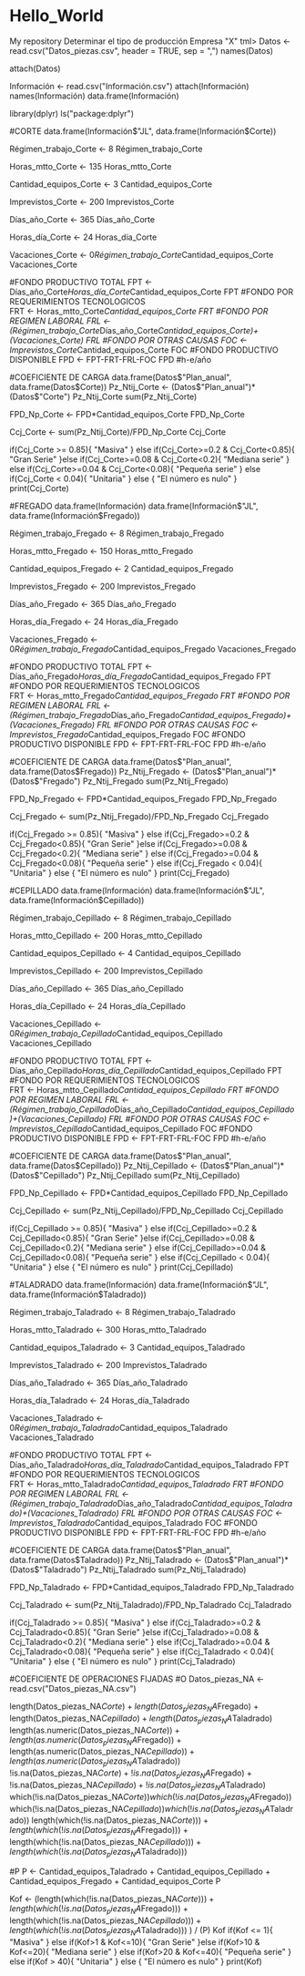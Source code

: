 # Hello_World
My repository
Determinar el tipo de producción 
Empresa "X"
tml>
	<head>
		<title>Ejercicio Tipos de producción de la empresa "X"</title>
	</head>
	<body>
Datos <- read.csv("Datos_piezas.csv", header = TRUE, sep = ",")
names(Datos)

attach(Datos)

Información <- read.csv("Información.csv")
attach(Información)
names(Información)
data.frame(Información)

library(dplyr)
ls("package:dplyr")

#CORTE
data.frame(Información$"JL", data.frame(Información$Corte))


Régimen_trabajo_Corte <- 8
Régimen_trabajo_Corte

Horas_mtto_Corte <- 135
Horas_mtto_Corte

Cantidad_equipos_Corte <- 3
Cantidad_equipos_Corte

Imprevistos_Corte <- 200
Imprevistos_Corte

Días_año_Corte <- 365
Días_año_Corte

Horas_día_Corte <- 24
Horas_día_Corte

Vacaciones_Corte <- 0*Régimen_trabajo_Corte*Cantidad_equipos_Corte
Vacaciones_Corte

#FONDO PRODUCTIVO TOTAL 
FPT <- Días_año_Corte*Horas_día_Corte*Cantidad_equipos_Corte 
FPT
#FONDO POR REQUERIMIENTOS TECNOLOGICOS  
FRT <- Horas_mtto_Corte*Cantidad_equipos_Corte
FRT
#FONDO POR REGIMEN LABORAL
FRL <- (Régimen_trabajo_Corte*Días_año_Corte*Cantidad_equipos_Corte)+(Vacaciones_Corte)
FRL
#FONDO POR OTRAS CAUSAS
FOC <- Imprevistos_Corte*Cantidad_equipos_Corte
FOC
#FONDO PRODUCTIVO DISPONIBLE
FPD <- FPT-FRT-FRL-FOC 
FPD #h-e/año

#COEFICIENTE DE CARGA 
data.frame(Datos$"Plan_anual", data.frame(Datos$Corte))
Pz_Ntij_Corte <- (Datos$"Plan_anual")* (Datos$"Corte")
Pz_Ntij_Corte
sum(Pz_Ntij_Corte)

FPD_Np_Corte <- FPD*Cantidad_equipos_Corte
FPD_Np_Corte

Ccj_Corte <- sum(Pz_Ntij_Corte)/FPD_Np_Corte
Ccj_Corte

if(Ccj_Corte >= 0.85){
"Masiva"
} else if(Ccj_Corte>=0.2 & Ccj_Corte<0.85){
"Gran Serie"
}else if(Ccj_Corte>=0.08 & Ccj_Corte<0.2){
"Mediana serie"
} else if(Ccj_Corte>=0.04 & Ccj_Corte<0.08){
"Pequeña serie"
} else if(Ccj_Corte < 0.04){
"Unitaria"
} else {
"El número es nulo"
}
print(Ccj_Corte)

#FREGADO
data.frame(Información)
data.frame(Información$"JL", data.frame(Información$Fregado))


Régimen_trabajo_Fregado <- 8
Régimen_trabajo_Fregado

Horas_mtto_Fregado <- 150
Horas_mtto_Fregado

Cantidad_equipos_Fregado <- 2
Cantidad_equipos_Fregado

Imprevistos_Fregado <- 200
Imprevistos_Fregado

Días_año_Fregado <- 365
Días_año_Fregado

Horas_día_Fregado <- 24
Horas_día_Fregado

Vacaciones_Fregado <- 0*Régimen_trabajo_Fregado*Cantidad_equipos_Fregado
Vacaciones_Fregado

#FONDO PRODUCTIVO TOTAL 
FPT <- Días_año_Fregado*Horas_día_Fregado*Cantidad_equipos_Fregado 
FPT
#FONDO POR REQUERIMIENTOS TECNOLOGICOS  
FRT <- Horas_mtto_Fregado*Cantidad_equipos_Fregado
FRT
#FONDO POR REGIMEN LABORAL
FRL <- (Régimen_trabajo_Fregado*Días_año_Fregado*Cantidad_equipos_Fregado)+(Vacaciones_Fregado)
FRL
#FONDO POR OTRAS CAUSAS
FOC <- Imprevistos_Fregado*Cantidad_equipos_Fregado
FOC
#FONDO PRODUCTIVO DISPONIBLE
FPD <- FPT-FRT-FRL-FOC 
FPD #h-e/año

#COEFICIENTE DE CARGA 
data.frame(Datos$"Plan_anual", data.frame(Datos$Fregado))
Pz_Ntij_Fregado <- (Datos$"Plan_anual")* (Datos$"Fregado")
Pz_Ntij_Fregado
sum(Pz_Ntij_Fregado)

FPD_Np_Fregado <- FPD*Cantidad_equipos_Fregado
FPD_Np_Fregado

Ccj_Fregado <- sum(Pz_Ntij_Fregado)/FPD_Np_Fregado
Ccj_Fregado

if(Ccj_Fregado >= 0.85){
  "Masiva"
} else if(Ccj_Fregado>=0.2 & Ccj_Fregado<0.85){
  "Gran Serie"
}else if(Ccj_Fregado>=0.08 & Ccj_Fregado<0.2){
  "Mediana serie"
} else if(Ccj_Fregado>=0.04 & Ccj_Fregado<0.08){
  "Pequeña serie"
} else if(Ccj_Fregado < 0.04){
  "Unitaria"
} else {
  "El número es nulo"
}
print(Ccj_Fregado)

#CEPILLADO
data.frame(Información)
data.frame(Información$"JL", data.frame(Información$Cepillado))


Régimen_trabajo_Cepillado <- 8
Régimen_trabajo_Cepillado

Horas_mtto_Cepillado <- 200
Horas_mtto_Cepillado

Cantidad_equipos_Cepillado <- 4
Cantidad_equipos_Cepillado

Imprevistos_Cepillado <- 200
Imprevistos_Cepillado

Días_año_Cepillado <- 365
Días_año_Cepillado

Horas_día_Cepillado <- 24
Horas_día_Cepillado

Vacaciones_Cepillado <- 0*Régimen_trabajo_Cepillado*Cantidad_equipos_Cepillado
Vacaciones_Cepillado

#FONDO PRODUCTIVO TOTAL 
FPT <- Días_año_Cepillado*Horas_día_Cepillado*Cantidad_equipos_Cepillado 
FPT
#FONDO POR REQUERIMIENTOS TECNOLOGICOS  
FRT <- Horas_mtto_Cepillado*Cantidad_equipos_Cepillado
FRT
#FONDO POR REGIMEN LABORAL
FRL <- (Régimen_trabajo_Cepillado*Días_año_Cepillado*Cantidad_equipos_Cepillado)+(Vacaciones_Cepillado)
FRL
#FONDO POR OTRAS CAUSAS
FOC <- Imprevistos_Cepillado*Cantidad_equipos_Cepillado
FOC
#FONDO PRODUCTIVO DISPONIBLE
FPD <- FPT-FRT-FRL-FOC 
FPD #h-e/año

#COEFICIENTE DE CARGA 
data.frame(Datos$"Plan_anual", data.frame(Datos$Cepillado))
Pz_Ntij_Cepillado <- (Datos$"Plan_anual")* (Datos$"Cepillado")
Pz_Ntij_Cepillado
sum(Pz_Ntij_Cepillado)

FPD_Np_Cepillado <- FPD*Cantidad_equipos_Cepillado
FPD_Np_Cepillado

Ccj_Cepillado <- sum(Pz_Ntij_Cepillado)/FPD_Np_Cepillado
Ccj_Cepillado

if(Ccj_Cepillado >= 0.85){
  "Masiva"
} else if(Ccj_Cepillado>=0.2 & Ccj_Cepillado<0.85){
  "Gran Serie"
}else if(Ccj_Cepillado>=0.08 & Ccj_Cepillado<0.2){
  "Mediana serie"
} else if(Ccj_Cepillado>=0.04 & Ccj_Cepillado<0.08){
  "Pequeña serie"
} else if(Ccj_Cepillado < 0.04){
  "Unitaria"
} else {
  "El número es nulo"
}
print(Ccj_Cepillado)

#TALADRADO
data.frame(Información)
data.frame(Información$"JL", data.frame(Información$Taladrado))


Régimen_trabajo_Taladrado <- 8
Régimen_trabajo_Taladrado

Horas_mtto_Taladrado <- 300
Horas_mtto_Taladrado

Cantidad_equipos_Taladrado <- 3
Cantidad_equipos_Taladrado

Imprevistos_Taladrado <- 200
Imprevistos_Taladrado

Días_año_Taladrado <- 365
Días_año_Taladrado

Horas_día_Taladrado <- 24
Horas_día_Taladrado

Vacaciones_Taladrado <- 0*Régimen_trabajo_Taladrado*Cantidad_equipos_Taladrado
Vacaciones_Taladrado

#FONDO PRODUCTIVO TOTAL 
FPT <- Días_año_Taladrado*Horas_día_Taladrado*Cantidad_equipos_Taladrado 
FPT
#FONDO POR REQUERIMIENTOS TECNOLOGICOS  
FRT <- Horas_mtto_Taladrado*Cantidad_equipos_Taladrado
FRT
#FONDO POR REGIMEN LABORAL
FRL <- (Régimen_trabajo_Taladrado*Días_año_Taladrado*Cantidad_equipos_Taladrado)+(Vacaciones_Taladrado)
FRL
#FONDO POR OTRAS CAUSAS
FOC <- Imprevistos_Taladrado*Cantidad_equipos_Taladrado
FOC
#FONDO PRODUCTIVO DISPONIBLE
FPD <- FPT-FRT-FRL-FOC 
FPD #h-e/año

#COEFICIENTE DE CARGA 
data.frame(Datos$"Plan_anual", data.frame(Datos$Taladrado))
Pz_Ntij_Taladrado <- (Datos$"Plan_anual")* (Datos$"Taladrado")
Pz_Ntij_Taladrado
sum(Pz_Ntij_Taladrado)

FPD_Np_Taladrado <- FPD*Cantidad_equipos_Taladrado
FPD_Np_Taladrado

Ccj_Taladrado <- sum(Pz_Ntij_Taladrado)/FPD_Np_Taladrado
Ccj_Taladrado

if(Ccj_Taladrado >= 0.85){
  "Masiva"
} else if(Ccj_Taladrado>=0.2 & Ccj_Taladrado<0.85){
  "Gran Serie"
}else if(Ccj_Taladrado>=0.08 & Ccj_Taladrado<0.2){
  "Mediana serie"
} else if(Ccj_Taladrado>=0.04 & Ccj_Taladrado<0.08){
  "Pequeña serie"
} else if(Ccj_Taladrado < 0.04){
  "Unitaria"
} else {
  "El número es nulo"
}
print(Ccj_Taladrado)

#COEFICIENTE DE OPERACIONES FIJADAS
#O
Datos_piezas_NA <- read.csv("Datos_piezas_NA.csv")

length(Datos_piezas_NA$Corte) + length(Datos_piezas_NA$Fregado) + length(Datos_piezas_NA$Cepillado) + length(Datos_piezas_NA$Taladrado)
length(as.numeric(Datos_piezas_NA$Corte)) + length(as.numeric(Datos_piezas_NA$Fregado)) + length(as.numeric(Datos_piezas_NA$Cepillado)) + length(as.numeric(Datos_piezas_NA$Taladrado))
!is.na(Datos_piezas_NA$Corte) + !is.na(Datos_piezas_NA$Fregado) + !is.na(Datos_piezas_NA$Cepillado) + !is.na(Datos_piezas_NA$Taladrado)
which(!is.na(Datos_piezas_NA$Corte))
which(!is.na(Datos_piezas_NA$Fregado))
which(!is.na(Datos_piezas_NA$Cepillado))
which(!is.na(Datos_piezas_NA$Taladrado))
length(which(!is.na(Datos_piezas_NA$Corte))) + length(which(!is.na(Datos_piezas_NA$Fregado))) + length(which(!is.na(Datos_piezas_NA$Cepillado))) + length(which(!is.na(Datos_piezas_NA$Taladrado)))

#P
P <- Cantidad_equipos_Taladrado + Cantidad_equipos_Cepillado + Cantidad_equipos_Fregado + Cantidad_equipos_Corte
P

Kof <- (length(which(!is.na(Datos_piezas_NA$Corte))) + length(which(!is.na(Datos_piezas_NA$Fregado))) + length(which(!is.na(Datos_piezas_NA$Cepillado))) + length(which(!is.na(Datos_piezas_NA$Taladrado)))
) / (P)
Kof
if(Kof <= 1){
  "Masiva"
} else if(Kof>1 & Kof<=10){
  "Gran Serie"
}else if(Kof>10 & Kof<=20){
  "Mediana serie"
} else if(Kof>20 & Kof<=40){
  "Pequeña serie"
} else if(Kof > 40){
  "Unitaria"
} else {
  "El número es nulo"
}
print(Kof)
</body>
</html>
